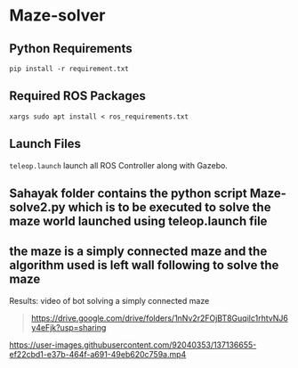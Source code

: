 # Maze-solver

## Python Requirements
``` shell
pip install -r requirement.txt
```
## Required ROS Packages
``` shell
xargs sudo apt install < ros_requirements.txt
```

## Launch Files
`teleop.launch` launch all ROS Controller along with Gazebo.

## Sahayak folder contains the python script Maze-solve2.py which is to be executed to solve the maze world launched using teleop.launch file #

## the maze is a simply connected maze and the algorithm used is left wall following to solve the maze
Results: video of bot solving a simply connected maze
> https://drive.google.com/drive/folders/1nNv2r2FOjBT8Guqilc1rhtvNJ6y4eFjk?usp=sharing


https://user-images.githubusercontent.com/92040353/137136655-ef22cbd1-e37b-464f-a691-49eb620c759a.mp4
